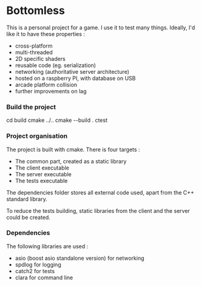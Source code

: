 
# Bottomless

This is a personal project for a game.
I use it to test many things.
Ideally, I'd like it to have these properties :

 - cross-platform
 - multi-threaded
 - 2D specific shaders
 - reusable code (eg. serialization)
 - networking (authoritative server architecture)
 - hosted on a raspberry PI, with database on USB
 - arcade platform collision
 - further improvements on lag

### Build the project

cd build
cmake ../..
cmake --build .
ctest

### Project organisation

The project is built with cmake.
There is four targets :

 - The common part, created as a static library
 - The client executable
 - The server executable
 - The tests executable

The dependencies folder stores all external code used, apart from the C++ standard library.

To reduce the tests building, static libraries from the client and the server could be created.

### Dependencies

The following libraries are used :

 - asio (boost asio standalone version) for networking
 - spdlog for logging
 - catch2 for tests
 - clara for command line
